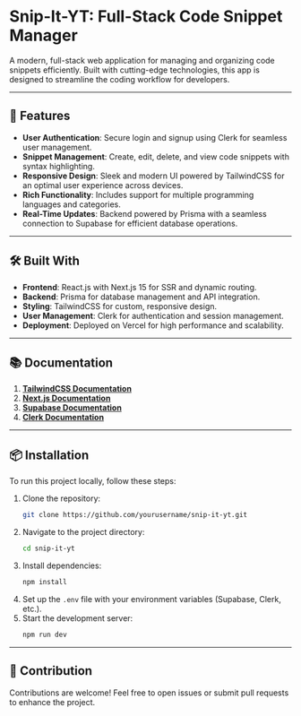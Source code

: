 # **Snip-It-YT: Full-Stack Code Snippet Manager**

A modern, full-stack web application for managing and organizing code snippets efficiently. Built with cutting-edge technologies, this app is designed to streamline the coding workflow for developers.

---

## **🚀 Features**
- **User Authentication**: Secure login and signup using Clerk for seamless user management.
- **Snippet Management**: Create, edit, delete, and view code snippets with syntax highlighting.
- **Responsive Design**: Sleek and modern UI powered by TailwindCSS for an optimal user experience across devices.
- **Rich Functionality**: Includes support for multiple programming languages and categories.
- **Real-Time Updates**: Backend powered by Prisma with a seamless connection to Supabase for efficient database operations.

---

## **🛠️ Built With**
- **Frontend**: React.js with Next.js 15 for SSR and dynamic routing.
- **Backend**: Prisma for database management and API integration.
- **Styling**: TailwindCSS for custom, responsive design.
- **User Management**: Clerk for authentication and session management.
- **Deployment**: Deployed on Vercel for high performance and scalability.

---

## **📚 Documentation**
1. **[TailwindCSS Documentation](https://tailwindcss.com/docs)**
2. **[Next.js Documentation](https://nextjs.org/docs)**
3. **[Supabase Documentation](https://supabase.com/docs)**
4. **[Clerk Documentation](https://clerk.dev/docs)**


---

## **📦 Installation**
To run this project locally, follow these steps:

1. Clone the repository:
   ```bash
   git clone https://github.com/yourusername/snip-it-yt.git
   ```
2. Navigate to the project directory:
   ```bash
   cd snip-it-yt
   ```
3. Install dependencies:
   ```bash
   npm install
   ```
4. Set up the `.env` file with your environment variables (Supabase, Clerk, etc.).
5. Start the development server:
   ```bash
   npm run dev
   ```

---

## **🤝 Contribution**
Contributions are welcome! Feel free to open issues or submit pull requests to enhance the project.

